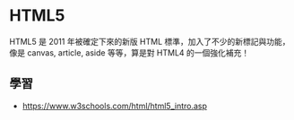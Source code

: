 # HTML5

HTML5 是 2011 年被確定下來的新版 HTML 標準，加入了不少的新標記與功能，像是 canvas, article, aside 等等，算是對 HTML4 的一個強化補充！

## 學習

* https://www.w3schools.com/html/html5_intro.asp

